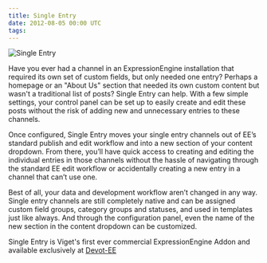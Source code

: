 ```yaml
---
title: Single Entry
date: 2012-08-05 00:00 UTC
tags:
---
```


![Single Entry](single_entry.png)

Have you ever had a channel in an ExpressionEngine installation that required its own set of custom fields, but only needed one entry? Perhaps a homepage or an "About Us" section that needed its own custom content but wasn't a traditional list of posts? Single Entry can help. With a few simple settings, your control panel can be set up to easily create and edit these posts without the risk of adding new and unnecessary entries to these channels.

Once configured, Single Entry moves your single entry channels out of EE’s standard publish and edit workflow and into a new section of your content dropdown.  From there, you’ll have quick access to creating and editing the individual entries in those channels without the hassle of navigating through the standard EE edit workflow or accidentally creating a new entry in a channel that can’t use one.

Best of all, your data and development workflow aren’t changed in any way. Single entry channels are still completely native and can be assigned custom field groups, category groups and statuses, and used in templates just like always. And through the configuration panel, even the name of the new section in the content dropdown can be customized.

Single Entry is Viget's first ever commercial ExpressionEngine Addon and available exclusively at [Devot-EE](http://devot-ee.com/add-ons/single-entry)
